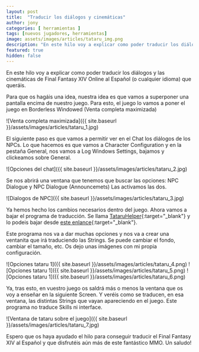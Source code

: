 ```yaml
---
layout: post
title:  "Traducir los diálogos y cinemáticas"
author: jony
categories: [ herramientas ]
tags: [nuevos jugadores, herramientas]
image: assets/images/articles/tataru_img.png
description: "En este hilo voy a explicar como poder traducir los diálogos y las cinemáticas de Final Fantasy XIV Online al Español (o cualquier idioma) que queráis."
featured: true
hidden: false
---
```


En este hilo voy a explicar como poder traducir los diálogos y las cinemáticas de Final Fantasy XIV Online al Español (o cualquier idioma) que queráis.

Para que os hagáis una idea, nuestra idea es que vamos a superponer una pantalla encima de nuestro juego. Para esto, el juego lo vamos a poner el juego en Borderless Windowed (Venta completa maximizada) 

![Venta completa maximizada]({{ site.baseurl }}/assets/images/articles/tataru_1.jpg)

El siguiente paso es que vamos a permitir ver en el Chat los diálogos de los NPCs. Lo que hacemos es que vamos a Character Configuration y en la pestaña General, nos vamos a Log Windows Settings, bajamos y clickeamos sobre General. 

![Opciones del chat]({{ site.baseurl }}/assets/images/articles/tataru_2.jpg)

Se nos abrirá una ventana que tenemos que buscar las opciones: NPC Dialogue y NPC Dialogue (Announcemets) Las activamos las dos. 

![Dialogos de NPC]({{ site.baseurl }}/assets/images/articles/tataru_3.jpg)

Ya hemos hecho los cambios necesarios dentro del juego. Ahora vamos a bajar el programa de traducción. Se llama [TataruHelper](https://github.com/NightlyRevenger/TataruHelper){:target="_blank"} y lo podeis bajar desde [este enlance](https://github.com/NightlyRevenger/TataruHelper/releases/latest/download/Setup.exe){:target="_blank"}. 

Este programa nos va a dar muchas opciones y nos va a crear una ventanita que irá traduciendo las Strings. Se puede cambiar el fondo, cambiar el tamaño, etc. Os dejo unas imágenes con mi propia configuración. 

![Opciones tataru 1]({{ site.baseurl }}/assets/images/articles/tataru_4.png)
![Opciones tataru 1]({{ site.baseurl }}/assets/images/articles/tataru_5.png)
![Opciones tataru 1]({{ site.baseurl }}/assets/images/articles/tataru_6.png)

Ya, tras esto, en vuestro juego os saldrá más o menos la ventana que os voy a enseñar en la siguiente Screen. Y veréis como se traducen, en esa ventana, las distintas Strings que vayan apareciendo en el juego. Este programa no traduce Skills ni interface. 

![Ventana de tataru sobre el juego]({{ site.baseurl }}/assets/images/articles/tataru_7.jpg)

Espero que os haya ayudado el hilo para conseguir traducir el Final Fantasy XIV al Español y que disfrutéis aún más de este fantástico MMO. Un saludo! 